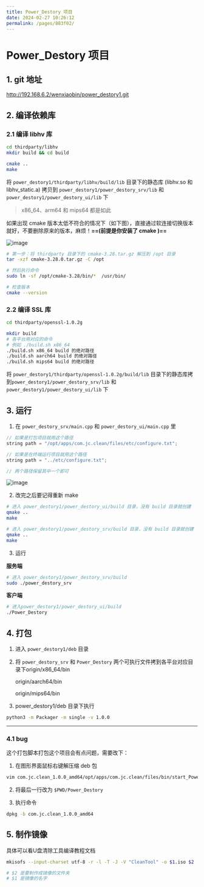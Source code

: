 ```yaml
---
title: Power_Destory 项目
date: 2024-02-27 10:26:12
permalink: /pages/883f02/
---
```

# Power_Destory 项目

## 1. git 地址

http://192.168.6.2/wenxiaobin/power_destory1.git

## 2. 编译依赖库

### 2.1 编译 libhv 库

```bash
cd thirdparty/libhv
mkdir build && cd build

cmake ..
make
```

将 `power_destory1/thirdparty/libhv/build/lib` 目录下的静态库 (libhv.so 和 libhv_static.a) 拷贝到 `power_destory1/power_destory_srv/lib` 和 `power_destory1/power_destory_ui/lib` 下

> x86_64、arm64 和 mips64 都是如此

如果出现 cmake 版本太低不符合的情况下（如下图），直接通过软连接切换版本就好，不要删除原来的版本，麻烦！**==(前提是你安装了 cmake )==**

![image](https://jsd.cdn.zzko.cn/gh/xiaose-code/picx-images-hosting@master/img/image.4uaoeiqcce.webp)

```bash
# 第一步：将 thirdparty 目录下的 cmake-3.28.tar.gz 解压到 /opt 目录
tar -xzf cmake-3.28.0.tar.gz -C /opt

# 然后执行命令
sudo ln -sf /opt/cmake-3.28/bin/*  /usr/bin/

# 检查版本
cmake --version
```

### 2.2 编译 SSL 库

```bash
cd thirdparty/openssl-1.0.2g

mkdir build
# 各平台用对应的命令
# 例如 ./build.sh x86_64
./build.sh x86_64 build 的绝对路径
./build.sh aarch64 build 的绝对路径
./build.sh mips64 build 的绝对路径
```

将 `power_destory1/thirdparty/openssl-1.0.2g/build/lib` 目录下的静态库拷到`power_destory1/power_destory_srv/lib` 和 `power_destory1/power_destory_ui/lib` 下

## 3. 运行

1. 在 `power_destory_srv/main.cpp` 和 `power_destory_ui/main.cpp` 里

```CPP
// 如果是打包项目就用这个路径
string path = "/opt/apps/com.jc.clean/files/etc/configure.txt";

// 如果是在终端运行项目就用这个路径
string path = "../etc/configure.txt";

// 两个路径保留其中一个即可
```

![image](https://jsd.cdn.zzko.cn/gh/xiaose-code/picx-images-hosting@master/img/image.2dofkwlgr8.webp)

2. 改完之后要记得重新 make 

```bash
# 进入 power_destory1/power_destory_ui/build 目录，没有 build 目录就创建
qmake ..
make

# 进入 power_destory1/power_destory_srv/build 目录，没有 build 目录就创建
qmake ..
make
```

3. 运行

**服务端**

```bash
# 进入 power_destory1/power_destory_srv/build
sudo ./power_destory_srv
```

**客户端**

```bash
# 进入power_destory1/power_destory_ui/build
./Power_Destory
```

## 4. 打包

1. 进入 `power_destory1/deb` 目录

2. 将 `power_destory_srv` 和 `Power_Destory` 两个可执行文件拷到各平台对应目录下origin/x86_64/bin

   origin/aarch64/bin

   origin/mips64/bin

3. power_destory1/deb 目录下执行

```bash
python3 -m Packager -m single -v 1.0.0
```

------

### 4.1 bug

这个打包脚本打包这个项目会有点问题，需要改下：

1. 在图形界面鼠标右键解压缩 deb 包

```bash
vim com.jc.clean_1.0.0_amd64/opt/apps/com.jc.clean/files/bin/start_Power_Destory.sh
```

2. 将最后一行改为 `$PWD/Power_Destory`

3. 执行命令

```bash
dpkg -b com.jc.clean_1.0.0_amd64
```

## 5. 制作镜像

具体可以看U盘清除工具编译教程文档

```bash
mkisofs --input-charset utf-8 -r -l -T -J -V "CleanTool" -o $1.iso $2

# $2 是要制作成镜像的文件夹
# $1 是镜像的名字
```

 